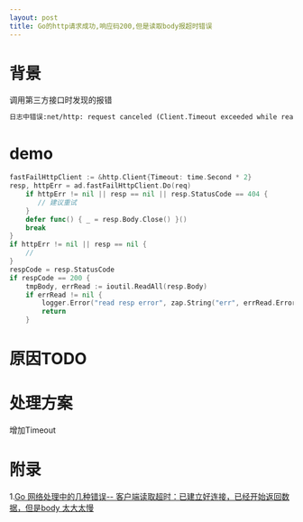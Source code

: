 ```yaml
---
layout: post
title: Go的http请求成功,响应码200,但是读取body报超时错误
---
```


# 背景
调用第三方接口时发现的报错
```cmd
日志中错误:net/http: request canceled (Client.Timeout exceeded while reading body)
```

# demo
```go
fastFailHttpClient := &http.Client{Timeout: time.Second * 2}
resp, httpErr = ad.fastFailHttpClient.Do(req)
    if httpErr != nil || resp == nil || resp.StatusCode == 404 {
       // 建议重试
    }
    defer func() { _ = resp.Body.Close() }()
    break
}
if httpErr != nil || resp == nil {
    //
}
respCode = resp.StatusCode
if respCode == 200 {
    tmpBody, errRead := ioutil.ReadAll(resp.Body)
    if errRead != nil {
        logger.Error("read resp error", zap.String("err", errRead.Error())) //日志中错误:net/http: request canceled (Client.Timeout exceeded while reading body)
        return
    }
```

# 原因TODO

# 处理方案
增加Timeout

# 附录
1.[Go 网络处理中的几种错误-- 客户端读取超时：已建立好连接，已经开始返回数据，但是body 太大太慢](https://romatic.net/post/go_net_errors/)
